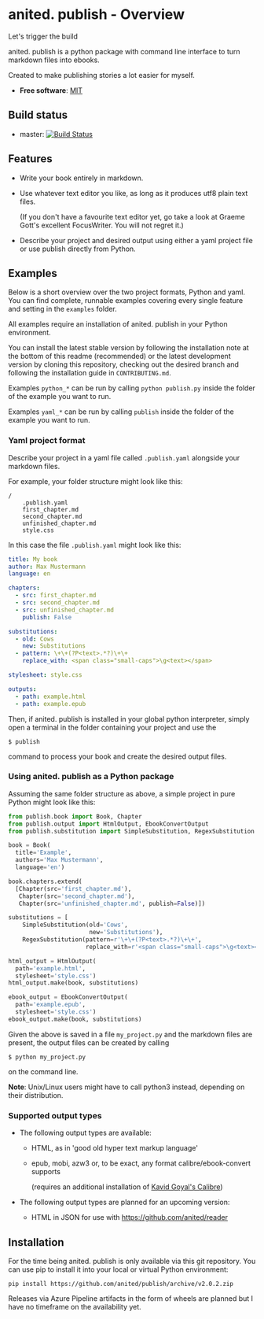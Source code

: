 # anited. publish - Overview

Let's trigger the build

anited. publish is a python package with command line interface to turn markdown files
into ebooks.

Created to make publishing stories a lot easier for myself.

* **Free software**: [MIT](https://opensource.org/licenses/MIT>)

## Build status

* master: [![Build Status](https://anited.visualstudio.com/pipelines/_apis/build/status/anited.publish?branchName=master)](https://anited.visualstudio.com/pipelines/_build/latest?definitionId=4&branchName=master)

## Features

* Write your book entirely in markdown.

* Use whatever text editor you like, as long as it produces utf8 plain text files.

  (If you don't have a favourite text editor yet, go take a look at Graeme Gott's excellent
  FocusWriter. You will not regret it.)

* Describe your project and desired output using either a yaml project file or use publish directly
  from Python.

## Examples

Below is a short overview over the two project formats, Python and yaml. You can find complete,
runnable examples covering every single feature and setting in the `examples` folder.

All examples require an installation of anited. publish in your Python environment.

You can install the latest stable version by following the installation note at the bottom of
this readme (recommended) or the latest development version by cloning this repository, checking
out the desired branch and following the installation guide in `CONTRIBUTING.md`.

Examples `python_*` can be run by calling `python publish.py` inside the folder of the example
you want to run.

Examples `yaml_*` can be run by calling `publish` inside the folder of the example you want
to run.

### Yaml project format

Describe your project in a yaml file called `.publish.yaml` alongside your markdown files.

For example, your folder structure might look like this:

~~~
/
    .publish.yaml
    first_chapter.md
    second_chapter.md
    unfinished_chapter.md
    style.css
~~~

In this case the file `.publish.yaml` might look like this:

~~~yaml
title: My book
author: Max Mustermann
language: en

chapters:
  - src: first_chapter.md
  - src: second_chapter.md
  - src: unfinished_chapter.md
    publish: False

substitutions:
  - old: Cows
    new: Substitutions
  - pattern: \+\+(?P<text>.*?)\+\+
    replace_with: <span class="small-caps">\g<text></span>

stylesheet: style.css

outputs:
  - path: example.html
  - path: example.epub
~~~

Then, if anited. publish is installed in your global python interpreter, simply open a terminal
in the folder containing your project and use the

~~~shell
$ publish
~~~

command to process your book and create the desired output files.

### Using anited. publish as a Python package

Assuming the same folder structure as above, a simple project in pure Python might look like this:

~~~python
from publish.book import Book, Chapter
from publish.output import HtmlOutput, EbookConvertOutput
from publish.substitution import SimpleSubstitution, RegexSubstitution

book = Book(
  title='Example',
  authors='Max Mustermann',
  language='en')

book.chapters.extend(
  [Chapter(src='first_chapter.md'),
   Chapter(src='second_chapter.md'),
   Chapter(src='unfinished_chapter.md', publish=False)])

substitutions = [
    SimpleSubstitution(old='Cows',
                       new='Substitutions'),
    RegexSubstitution(pattern=r'\+\+(?P<text>.*?)\+\+',
                      replace_with=r'<span class="small-caps">\g<text></span>')]

html_output = HtmlOutput(
  path='example.html',
  stylesheet='style.css')
html_output.make(book, substitutions)

ebook_output = EbookConvertOutput(
  path='example.epub',
  stylesheet='style.css')
ebook_output.make(book, substitutions)
~~~

Given the above is saved in a file `my_project.py` and the markdown
files are present, the output files can be created
by calling

~~~shell
$ python my_project.py
~~~

on the command line.

**Note**: Unix/Linux users might have to call python3 instead, depending on their distribution.

### Supported output types

* The following output types are available:

  * HTML, as in 'good old hyper text markup language'
  * epub, mobi, azw3 or, to be exact, any format calibre/ebook-convert supports

    (requires an additional installation of [Kavid Goyal's Calibre](https://calibre-ebook.com/))

* The following output types are planned for an upcoming version:

  * HTML in JSON for use with https://github.com/anited/reader

## Installation

For the time being anited. publish is only available via this git repository. You can use pip to 
install it into your local or virtual Python environment:

~~~shell
pip install https://github.com/anited/publish/archive/v2.0.2.zip
~~~

Releases via Azure Pipeline artifacts in the form of wheels are planned but I have no timeframe
on the availability yet.
